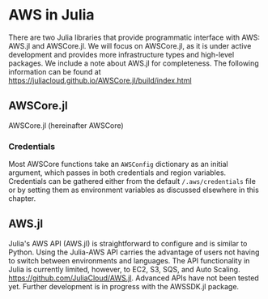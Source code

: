 # AWS in Julia

There are two Julia libraries that provide programmatic interface with AWS:
AWS.jl and AWSCore.jl. We will focus on AWSCore.jl, as it is under active
development and provides more infrastructure types and high-level packages.
We include a note about AWS.jl for completeness. The following information can
be found at <https://juliacloud.github.io/AWSCore.jl/build/index.html>

## AWSCore.jl

AWSCore.jl (hereinafter AWSCore)

### Credentials

Most AWSCore functions take an ```AWSConfig``` dictionary as an initial
argument, which passes in both credentials and region variables.  Credentials
can be gathered either from the default ```/.aws/credentials``` file or by
setting them as environment variables as discussed elsewhere in this chapter.

## AWS.jl

Julia's AWS API (AWS.jl) is straightforward to configure and is similar to
Python. Using the Julia-AWS API carries the advantage of users not having to
switch between environments and languages. The API functionality in Julia is
currently limited, however, to EC2, S3, SQS, and Auto Scaling.
<https://github.com/JuliaCloud/AWS.jl>. Advanced APIs have not been tested yet.
Further development is in progress with the AWSSDK.jl package.

